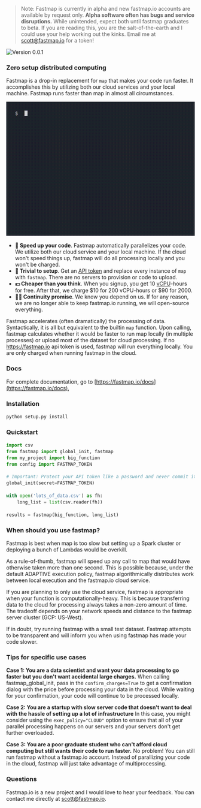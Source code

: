 > Note: Fastmap is currently in alpha and new fastmap.io accounts are available by request only. **Alpha software often has bugs and service disruptions.** While unintended, expect both until fastmap graduates to beta. If you are reading this, you are the salt-of-the-earth and I could use your help working out the kinks. Email me at scott@fastmap.io for a token!

![Version 0.0.1](https://img.shields.io/badge/version-0.0.1-red)

### Zero setup distributed computing

Fastmap is a drop-in replacement for `map` that makes your code run faster. It accomplishes this by utilizing both our cloud services and your local machine. Fastmap runs faster than map in almost all circumstances.

![Demo gif of fastmap. Text tutorial can be found below](assets/demo.gif)

- **🚀 Speed up your code**. Fastmap automatically parallelizes your code. We utilize both our cloud service and your local machine. If the cloud won't speed things up, fastmap will do all processing locally and you won't be charged.
- **🐣 Trivial to setup**. Get an [API token](https://fastmap.io/) and replace every instance of `map` with `fastmap`. There are no servers to provision or code to upload.
- **💵 Cheaper than you think**. When you signup, you get 10 [vCPU](https://www.techopedia.com/definition/30859/vcpu)-hours for free. After that, we charge $10 for 200 vCPU-hours or $90 for 2000.
- **🧟‍♂️ Continuity promise**. We know you depend on us. If for any reason, we are no longer able to keep fastmap.io running, we will open-source everything.

Fastmap accelerates (often dramatically) the processing of data. Syntactically, it is all but equivalent to the builtin `map` function. Upon calling, fastmap calculates whether it would be faster to run map locally (in multiple processes) or upload most of the dataset for cloud processing. If no https://fastmap.io api token is used, fastmap will run everything locally. You are only charged when running fastmap in the cloud.

### Docs

For complete documentation, go to [https://fastmap.io/docs](https://fastmap.io/docs),


### Installation

```bash
python setup.py install
```

### Quickstart

```python
import csv
from fastmap import global_init, fastmap
from my_project import big_function
from config import FASTMAP_TOKEN

# Important: Protect your API token like a password and never commit it to version control
global_init(secret=FASTMAP_TOKEN)

with open('lots_of_data.csv') as fh:
    long_list = list(csv.reader(fh))

results = fastmap(big_function, long_list)

```


### When should you use fastmap?

Fastmap is best when map is too slow but setting up a Spark cluster or deploying a bunch of Lambdas would be overkill.

As a rule-of-thumb, fastmap will speed up any call to map that would have otherwise taken more than one second. This is possible because, under the default ADAPTIVE execution policy, fastmap algorithmically distributes work between local execution and the fastmap.io cloud service.

If you are planning to only use the cloud service, fastmap is appropriate when your function is computationally-heavy. This is because transferring data to the cloud for processing always takes a non-zero amount of time. The tradeoff depends on your network speeds and distance to the fastmap server cluster (GCP: US-West).

If in doubt, try running fastmap with a small test dataset. Fastmap attempts to be transparent and will inform you when using fastmap has made your code slower.

### Tips for specific use cases

**Case 1: You are a data scientist and want your data processing to go faster but you don't want accidental large charges.**
When calling fastmap_global_init, pass in the `confirm_charges=True` to get a confirmation dialog with the price before processing your data in the cloud. While waiting for your confirmation, your code will continue to be processed locally.

**Case 2: You are a startup with slow server code that doesn't want to deal with the hassle of setting up a lot of infrastructure**
In this case, you might consider using the `exec_policy="CLOUD"` option to ensure that all of your parallel processing happens on our servers and your servers don't get further overloaded.

**Case 3: You are a poor graduate student who can't afford cloud computing but still wants their code to run faster.**
No problem! You can still run fastmap without a fastmap.io account. Instead of parallizing your code in the cloud, fastmap will just take advantage of multiprocessing.


### Questions

Fastmap.io is a new project and I would love to hear your feedback. You can contact me directly at scott@fastmap.io.
